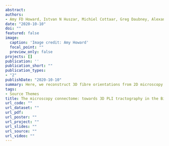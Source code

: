 ```yaml
---
abstract: 
authors:
- Amy FD Howard, Istvan N Huszar, Michiel Cottaar, Greg Daubney, Alexandre A Khrapitchev, Rogier B Mars, Jeroen Mollink, <b>Connor Scott</b>, Nicola Sibson, Adele Smart, Jerome Sallet, Saad Jbabdi, and Karla L Miller
date: "2020-10-10"
doi: ""
featured: false
image:
  caption: 'Image credit: Amy Howard'
  focal_point: ""
  preview_only: false
projects: []
publication: ''
publication_short: ""
publication_types:
- "2"
publishDate: "2020-10-10" 
summary: Here, we reconstruct 3D fibre orientations from 2D microscopy images in the BigMac dataset. This will facilitate future determination of the ultra-high resolution microscopy connectome, with applications in basic neuroanatomy and tractography design.
tags:
- Source Themes
title: The microscopy connectome: towards 3D PLI tractography in the BigMac dataset
url_code: ""
url_dataset: ""
url_pdf: 
url_poster: ""
url_project: ""
url_slides: ""
url_source: ""
url_video: ""
---
```

